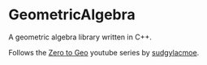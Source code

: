 # GeometricAlgebra

A geometric algebra library written in C++. 

Follows the [Zero to Geo](https://www.youtube.com/watch?v=2hBWCCAiCzQ&t=3s) youtube series by [sudgylacmoe](https://www.youtube.com/channel/UCEo_JfTH_9FK-7k9-mAWJkQ).
